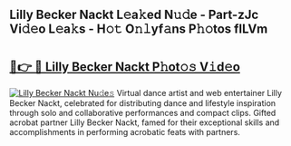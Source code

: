 ## Lilly Becker Nackt L𝚎a𝚔ed N𝚞𝚍e - Part-zJc Vi𝚍𝚎o L𝚎a𝚔s - H𝚘𝚝 O𝚗𝚕yf𝚊ns P𝚑𝚘tos flLVm

# <h2><a href="http://kfeanov.oniu.top/?m=Lilly+Becker+Nackt">🔗👉 🔴 Lilly Becker Nackt P𝚑ot𝚘𝚜 V𝚒d𝚎o</a></h2>

[![Lilly Becker Nackt Nu𝚍e𝚜](https://i.imgur.com/0qMVB7G.gif)](http://kfeanov.oniu.top/?m=Lilly+Becker+Nackt)
Virtual dance artist and web entertainer Lilly Becker Nackt, celebrated for distributing dance and lifestyle inspiration through solo and collaborative performances and compact clips. Gifted acrobat partner Lilly Becker Nackt, famed for their exceptional skills and accomplishments in performing acrobatic feats with partners.  
